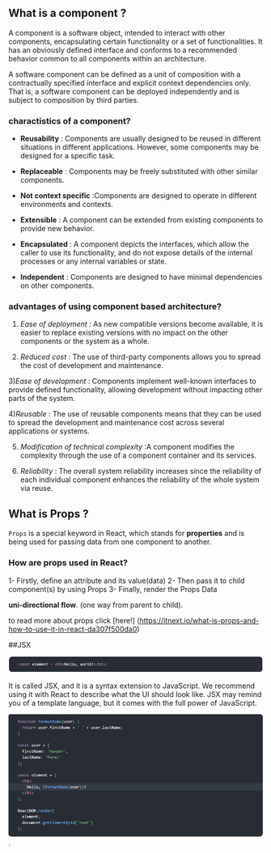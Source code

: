## What is a component ?

A component is a software object, intended to interact with other components, encapsulating certain functionality or a set of functionalities. It has an obviously defined interface and conforms to a recommended behavior common to all components within an architecture.

A software component can be defined as a unit of composition with a contractually specified interface and explicit context dependencies only. That is, a software component can be deployed independently and is subject to composition by third parties.

### charactistics of a component?

- **Reusability** : Components are usually designed to be reused in different situations in different applications. However, some components may be designed for a specific task.

- **Replaceable** : Components may be freely substituted with other similar components.

- **Not context specific** :Components are designed to operate in different environments and contexts.
- **Extensible** : A component can be extended from existing components to provide new behavior.
- **Encapsulated** : A component depicts the interfaces, which allow the caller to use its functionality, and do not expose details of the internal processes or any internal variables or state.
- **Independent** : Components are designed to have minimal dependencies on other components. 


### advantages of using component based architecture?

1) *Ease of deployment* : As new compatible versions become available, it is easier to replace existing versions with no impact on the other components or the system as a whole.

2) *Reduced cost* : The use of third-party components allows you to spread the cost of development and maintenance.

3)*Ease of development* : Components implement well-known interfaces to provide defined functionality, allowing development without impacting other parts of the system.

4)*Reusable* : The use of reusable components means that they can be used to spread the development and maintenance cost across several applications or systems.

5) *Modification of technical complexity* :A component modifies the complexity through the use of a component container and its services.

6) *Reliability* : The overall system reliability increases since the reliability of each individual component enhances the reliability of the whole system via reuse.


## What is Props ?

`Props` is a special keyword in React, which stands for **properties** and is being used for passing data from one component to another.

### How are props used in React?

1- Firstly, define an attribute and its value(data)
2- Then pass it to child component(s) by using Props
3- Finally, render the Props Data



**uni-directional flow**. (one way from parent to child).

to read more about props click [here!] (https://itnext.io/what-is-props-and-how-to-use-it-in-react-da307f500da0)

##JSX 

![](jsx.PNG)

It is called JSX, and it is a syntax extension to JavaScript. We recommend using it with React to describe what the UI should look like. JSX may remind you of a template language, but it comes with the full power of JavaScript.

![](x.PNG) .
